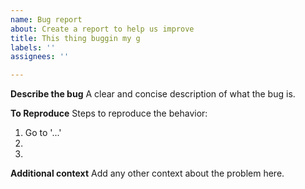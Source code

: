 ```yaml
---
name: Bug report
about: Create a report to help us improve
title: This thing buggin my g
labels: ''
assignees: ''

---
```


**Describe the bug**
A clear and concise description of what the bug is.

**To Reproduce**
Steps to reproduce the behavior:
1. Go to '...'
2. 
3. 

**Additional context**
Add any other context about the problem here.
